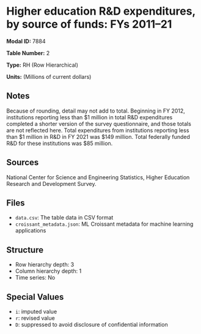 # Higher education R&D expenditures, by source of funds: FYs 2011–21

**Modal ID:** 7884

**Table Number:** 2

**Type:** RH (Row Hierarchical)

**Units:** (Millions of current dollars)

## Notes

Because of rounding, detail may not add to total. Beginning in FY 2012, institutions reporting less than $1 million in total R&D expenditures completed a shorter version of the survey questionnaire, and those totals are not reflected here. Total expenditures from institutions reporting less than $1 million in R&D in FY 2021 was $149 million. Total federally funded R&D for these institutions was $85 million.

## Sources

National Center for Science and Engineering Statistics, Higher Education Research and Development Survey.

## Files

- `data.csv`: The table data in CSV format
- `croissant_metadata.json`: ML Croissant metadata for machine learning applications

## Structure

- Row hierarchy depth: 3
- Column hierarchy depth: 1
- Time series: No

## Special Values

- `i`: imputed value
- `r`: revised value
- `D`: suppressed to avoid disclosure of confidential information
